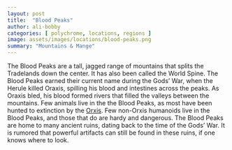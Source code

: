 ```yaml
---
layout: post
title:  "Blood Peaks"
author: ali-bobby
categories: [ polychrome, locations, regions ]
image: assets/images/locations/blood-peaks.png
summary: "Mountains & Mange"
---
```


The Blood Peaks are a tall, jagged range of mountains that splits the Tradelands down the center. It has also been called the World Spine. The Blood Peaks earned their current name during the Gods’ War, when the Herule killed Oraxis, spilling his blood and intestines across the peaks. As Oraxis bled, his blood formed rivers that filled the valleys between the mountains. Few animals live in the the Blood Peaks, as most have been hunted to extinction by the [Orxis](/orxis). Few non-Orxis humanoids live in the Blood Peaks, and those that do are hardy and dangerous. The Blood Peaks are home to many ancient ruins, dating back to the time of the Gods’ War. It is rumored that powerful artifacts can still be found in these ruins, if one knows where to look.
